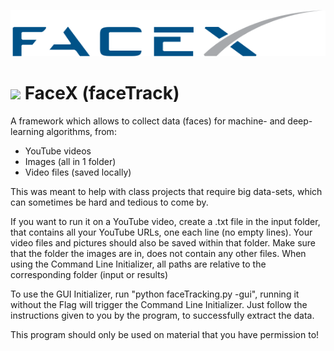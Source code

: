 ![](https://github.com/JDatPNW/faceExtractor/blob/master/src/imgs/FaceX_Logo.svg)

# _![](https://github.com/JDatPNW/faceExtractor/blob/master/src/imgs/icon.ico)_ FaceX (faceTrack)
A framework which allows to collect data (faces) for machine- and  deep-learning algorithms, from:
* YouTube videos
* Images (all in 1 folder)
* Video files (saved locally)

This was meant to help with class projects that require big data-sets, which can sometimes be hard and tedious to come by.

If you want to run it on a YouTube video, create a .txt file in the input folder, that contains all your YouTube URLs, one each line (no empty lines).
Your video files and pictures should also be saved within that folder. Make sure that the folder the images are in, does not contain any other files.
When using the Command Line Initializer, all paths are relative to the corresponding folder (input or results)

To use the GUI Initializer, run "python faceTracking.py -gui", running it without the Flag will trigger the Command Line Initializer.
Just follow the instructions given to you by the program, to successfully extract the data.

This program should only be used on material that you have permission to!
